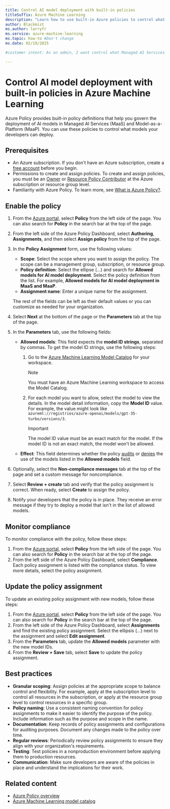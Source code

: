 ```yaml
---
title: Control AI model deployment with built-in policies
titleSuffix: Azure Machine Learning
description: "Learn how to use built-in Azure policies to control what managed AI Services (MaaS) and Model-as-a-Platform (MaaP) AI models can be deployed."
author: Blackmist
ms.author: larryfr
ms.service: azure-machine-learning
ms.topic: how-to #Don't change
ms.date: 02/19/2025

#customer intent: As an admin, I want control what Managed AI Services (MaaS) and Model-as-a-Platform (MaaP) AI models can be deployed by my developers.

---
```


# Control AI model deployment with built-in policies in Azure Machine Learning

Azure Policy provides built-in policy definitions that help you govern the deployment of AI models in Managed AI Services (MaaS) and Model-as-a-Platform (MaaP). You can use these policies to control what models your developers can deploy.

## Prerequisites

- An Azure subscription. If you don't have an Azure subscription, create a [free account](https://azure.microsoft.com/free/) before you begin.
- Permissions to create and assign policies. To create and assign policies, you must be an [Owner](/azure/role-based-access-control/built-in-roles#owner) or [Resource Policy Contributor](/azure/role-based-access-control/built-in-roles#resource-policy-contributor) at the Azure subscription or resource group level.
- Familiarity with Azure Policy. To learn more, see [What is Azure Policy?](/azure/governance/policy/overview).

## Enable the policy

1. From the [Azure portal](https://portal.azure.com), select **Policy** from the left side of the page. You can also search for **Policy** in the search bar at the top of the page.
1. From the left side of the Azure Policy Dashboard, select **Authoring**, **Assignments**, and then select **Assign policy** from the top of the page.
1. In the **Policy Assignment** form, use the following values:

    - **Scope**: Select the scope where you want to assign the policy. The scope can be a management group, subscription, or resource group.
    - **Policy definition**: Select the ellipse (...) and search for **Allowed models for AI model deployment**. Select the policy definition from the list. For example, **Allowed models for AI model deployment in MaaS and MaaP**.
    - **Assignment name**: Enter a unique name for the assignment.

    The rest of the fields can be left as their default values or you can customize as needed for your organization.

1. Select **Next** at the bottom of the page or the **Parameters** tab at the top of the page.
1. In the **Parameters** tab, use the following fields:

    - **Allowed models**: This field expects the **model ID strings**, separated by commas. To get the model ID strings, use the following steps:

        1. Go to the [Azure Machine Learning Model Catalog](https://ml.azure.com/model/catalog) for your workspace.
        
            > [!NOTE]
            > You must have an Azure Machine Learning workspace to access the Model Catalog.

        1. For each model you want to allow, select the model to view the details. In the model detail information, copy the **Model ID** value. For example, the value might look like `azureml://registries/azure-openai/models/gpt-35-turbo/versions/3`.
        
            > [!IMPORTANT]
            > The model ID value must be an exact match for the model. If the model ID is not an exact match, the model won't be allowed.

    - **Effect**: This field determines whether the policy [audits](/azure/governance/policy/concepts/effect-audit) or [denies](/azure/governance/policy/concepts/effect-deny) the use of the models listed in the **Allowed models** field.

1. Optionally, select the **Non-compliance messages** tab at the top of the page and set a custom message for noncompliance.
1. Select **Review + create** tab and verify that the policy assignment is correct. When ready, select **Create** to assign the policy.
1. Notify your developers that the policy is in place. They receive an error message if they try to deploy a model that isn't in the list of allowed models.

## Monitor compliance

To monitor compliance with the policy, follow these steps:

1. From the [Azure portal](https://portal.azure.com), select **Policy** from the left side of the page. You can also search for **Policy** in the search bar at the top of the page.
1. From the left side of the Azure Policy Dashboard, select **Compliance**. Each policy assignment is listed with the compliance status. To view more details, select the policy assignment.

## Update the policy assignment

To update an existing policy assignment with new models, follow these steps:

1. From the [Azure portal](https://portal.azure.com), select **Policy** from the left side of the page. You can also search for **Policy** in the search bar at the top of the page.
1. From the left side of the Azure Policy Dashboard, select **Assignments** and find the existing policy assignment. Select the ellipsis (...) next to the assignment and select **Edit assignment**.
1. From the **Parameters** tab, update the **Allowed models** parameter with the new model IDs.
1. From the **Review + Save** tab, select **Save** to update the policy assignment.

## Best practices

- **Granular scoping**: Assign policies at the appropriate scope to balance control and flexibility. For example, apply at the subscription level to control all resources in the subscription, or apply at the resource group level to control resources in a specific group.
- **Policy naming**: Use a consistent naming convention for policy assignments to make it easier to identify the purpose of the policy. Include information such as the purpose and scope in the name.
- **Documentation**: Keep records of policy assignments and configurations for auditing purposes. Document any changes made to the policy over time.
- **Regular reviews**: Periodically review policy assignments to ensure they align with your organization's requirements.
- **Testing**: Test policies in a nonproduction environment before applying them to production resources.
- **Communication**: Make sure developers are aware of the policies in place and understand the implications for their work.

## Related content

- [Azure Policy overview](/azure/governance/policy/overview)
- [Azure Machine Learning model catalog](concept-model-catalog.md)
